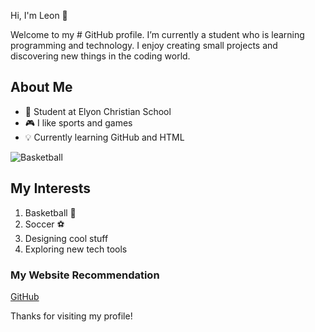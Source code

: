 Hi, I'm Leon 👋

Welcome to my # GitHub profile. I’m currently a student who is learning programming and technology. I enjoy creating small projects and discovering new things in the coding world.

## About Me
- 🏫 Student at Elyon Christian School
- 🎮 I like sports and games
- 💡 Currently learning GitHub and HTML

![Basketball](https://upload.wikimedia.org/wikipedia/commons/7/7a/Basketball.png)

## My Interests
1. Basketball 🏀
2. Soccer ⚽️
3. Designing cool stuff
4. Exploring new tech tools

### My Website Recommendation
[GitHub](https://github.com/)

Thanks for visiting my profile!
